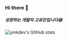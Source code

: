 ### Hi there 👋
##### 성장하는 개발자 고유민입니다😄
![ymkdev's GitHub stats](https://github-readme-stats.vercel.app/api?username=ymkdev&show_icons=true&theme=radical>)
<!--
**ymkdev/ymkdev** is a ✨ _special_ ✨ repository because its `README.md` (this file) appears on your GitHub profile.

Here are some ideas to get you started:

- 🔭 I’m currently working on ...
- 🌱 I’m currently learning ...
- 👯 I’m looking to collaborate on ...
- 🤔 I’m looking for help with ...
- 💬 Ask me about ...
- 📫 How to reach me: ...
- 😄 Pronouns: ...
- ⚡ Fun fact: ...
-->
